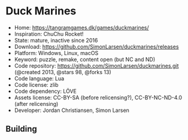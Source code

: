 # Duck Marines

- Home: https://tangramgames.dk/games/duckmarines/
- Inspiration: ChuChu Rocket!
- State: mature, inactive since 2016
- Download: https://github.com/SimonLarsen/duckmarines/releases
- Platform: Windows, Linux, macOS
- Keyword: puzzle, remake, content open (but NC and ND)
- Code repository: https://github.com/SimonLarsen/duckmarines.git (@created 2013, @stars 98, @forks 13)
- Code language: Lua
- Code license: zlib
- Code dependency: LÖVE
- Assets license: CC-BY-SA (before relicensing?), CC-BY-NC-ND-4.0 (after relicensing)
- Developer: Jordan Christiansen, Simon Larsen

## Building
